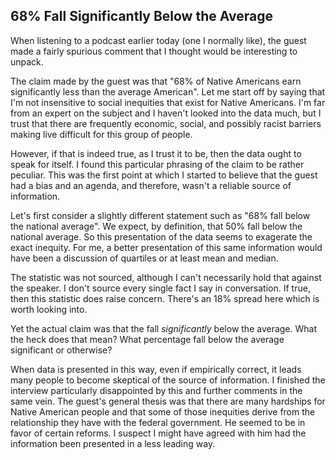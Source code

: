 ## 68% Fall Significantly Below the Average

When listening to a podcast earlier today (one I normally like), the guest made a fairly spurious comment that I thought would be interesting to unpack.

The claim made by the guest was that "68% of Native Americans earn significantly less than the average American".  Let me start off by saying that I'm not insensitive to social inequities that exist for Native Americans.  I'm far from an expert on the subject and I haven't looked into the data much, but I trust that there are frequently economic, social, and possibly racist barriers making live difficult for this group of people.

However, if that is indeed true, as I trust it to be, then the data ought to speak for itself.  I found this particular phrasing of the claim to be rather peculiar.  This was the first point at which I started to believe that the guest had a bias and an agenda, and therefore, wasn't a reliable source of information.

Let's first consider a slightly different statement such as "68% fall below the national average".  We expect, by definition, that 50% fall below the national average.  So this presentation of the data seems to exagerate the exact inequity.  For me, a better presentation of this same information would have been a discussion of quartiles or at least mean and median.

The statistic was not sourced, although I can't necessarily hold that against the speaker.  I don't source every single fact I say in conversation.  If true, then this statistic does raise concern.  There's an 18% spread here which is worth looking into.

Yet the actual claim was that the fall *significantly* below the average.  What the heck does that mean?  What percentage fall below the average significant or otherwise?

When data is presented in this way, even if empirically correct, it leads many people to become skeptical of the source of information.  I finished the interview particularly disappointed by this and further comments in the same vein.  The guest's general thesis was that there are many hardships for Native American people and that some of those inequities derive from the relationship they have with the federal government.  He seemed to be in favor of certain reforms.  I suspect I might have agreed with him had the information been presented in a less leading way.